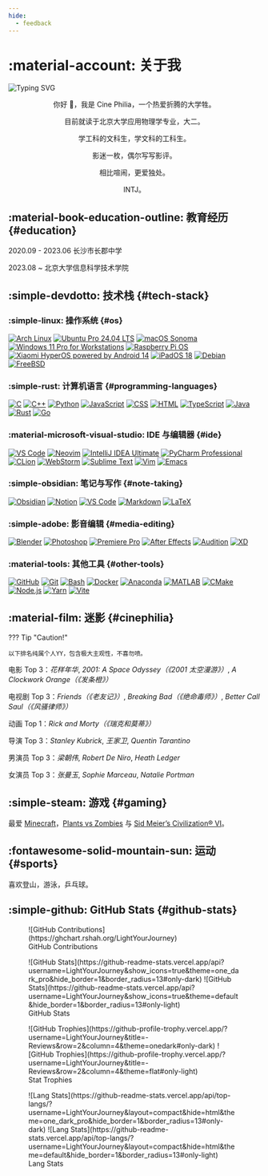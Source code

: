 ```yaml
---
hide:
  - feedback
---
```


# :material-account: 关于我

![Typing SVG](https://readme-typing-svg.demolab.com?font=JetBrains+Mono&duration=3333&pause=333&center=true&vCenter=true&width=435&height=45&lines=Wubba+lubba+dub+dub.;Gubba+nub+nub+doo+rah+kah.)

<div align="center">
  <p>你好 👋，我是 Cine Philia，一个热爱折腾的大学牲。</p>
  <p>目前就读于北京大学应用物理学专业，大二。</p>
  <p>学工科的文科生，学文科的工科生。</p>
  <p>影迷一枚，偶尔写写影评。</p>
  <p>相比喧闹，更爱独处。</p>
  <p>INTJ。</p>
</div>

## :material-book-education-outline: 教育经历 {#education}

2020.09 - 2023.06 长沙市长郡中学

2023.08 ~ 北京大学信息科学技术学院

## :simple-devdotto: 技术栈 {#tech-stack}

### :simple-linux: 操作系统 {#os}

<div class="image-container">
  <a href="https://archlinux.org/" target="_blank"><img src="https://skillicons.dev/icons?i=arch" alt="Arch Linux"></a>
  <a href="https://ubuntu.com/" target="_blank"><img src="https://skillicons.dev/icons?i=ubuntu" alt="Ubuntu Pro 24.04 LTS"></a>
  <a href="https://www.apple.com/macos/" target="_blank"><img src="https://skillicons.dev/icons?i=apple" alt="macOS Sonoma"></a>
  <a href="https://www.microsoft.com/windows/" target="_blank"><img src="https://skillicons.dev/icons?i=windows" alt="Windows 11 Pro for Workstations"></a>
  <a href="https://www.raspberrypi.com/software/" target="_blank"><img src="https://skillicons.dev/icons?i=raspberrypi" alt="Raspberry Pi OS"></a>
  <a href="https://www.android.com/" target="_blank"><img src="https://skillicons.dev/icons?i=androidstudio" alt="Xiaomi HyperOS powered by Android 14"></a>
  <a href="https://www.apple.com/ipados/" target="_blank"><img src="https://skillicons.dev/icons?i=apple" alt="iPadOS 18"></a>
  <a href="https://www.debian.org/" target="_blank"><img src="https://skillicons.dev/icons?i=debian" alt="Debian"></a>
  <a href="https://www.freebsd.org/" target="_blank"><img src="https://skillicons.dev/icons?i=bsd" alt="FreeBSD"></a>
</div>

<!--
<figure markdown="span">
  ![桌面端操作系统](https://skillicons.dev/icons?i=arch,ubuntu,apple,windows&theme=dark)
  <figcaption>桌面端</figcaption>
</figure>

<figure markdown="span">
  ![移动端操作系统](https://skillicons.dev/icons?i=androidstudio,apple&theme=dark)
  <figcaption>移动端</figcaption>
</figure>

<figure markdown="span">
  ![服务器端操作系统](https://skillicons.dev/icons?i=redhat,bsd&theme=dark)
  <figcaption>服务器</figcaption>
</figure>
-->

### :simple-rust: 计算机语言 {#programming-languages}

<div class="image-container">
  <a href="https://en.wikipedia.org/wiki/C_(programming_language)" target="_blank"><img src="https://skillicons.dev/icons?i=c" alt="C"></a>
  <a href="https://www.cplusplus.com/" target="_blank"><img src="https://skillicons.dev/icons?i=cpp" alt="C++"></a>
  <a href="https://www.python.org/" target="_blank"><img src="https://skillicons.dev/icons?i=py" alt="Python"></a>
  <a href="https://www.javascript.com/" target="_blank"><img src="https://skillicons.dev/icons?i=js" alt="JavaScript"></a>
  <a href="https://www.w3.org/Style/CSS/Overview.en.html" target="_blank"><img src="https://skillicons.dev/icons?i=css" alt="CSS"></a>
  <a href="https://html.spec.whatwg.org/multipage/" target="_blank"><img src="https://skillicons.dev/icons?i=html" alt="HTML"></a>
  <a href="https://www.typescriptlang.org/" target="_blank"><img src="https://skillicons.dev/icons?i=ts" alt="TypeScript"></a>
  <a href="https://www.java.com/" target="_blank"><img src="https://skillicons.dev/icons?i=java" alt="Java"></a>
  <a href="https://www.rust-lang.org/" target="_blank"><img src="https://skillicons.dev/icons?i=rust" alt="Rust"></a>
  <a href="https://go.dev/" target="_blank"><img src="https://skillicons.dev/icons?i=go" alt="Go"></a>
</div>

<!--
<figure markdown="span">
  ![编程语言](https://skillicons.dev/icons?i=c,cpp,py,js,ts,java,rust,go&theme=dark)
  <figcaption>编程语言</figcaption>
</figure>

<figure markdown="span">
  ![标记语言](https://skillicons.dev/icons?i=md,html,css,latex&theme=dark)
  <figcaption>标记语言</figcaption>
</figure>
-->

### :material-microsoft-visual-studio: IDE 与编辑器 {#ide}

<div class="image-container">
  <a href="https://code.visualstudio.com/" target="_blank"><img src="https://skillicons.dev/icons?i=vscode" alt="VS Code"></a>
  <a href="https://neovim.io/" target="_blank"><img src="https://skillicons.dev/icons?i=neovim" alt="Neovim"></a>
  <a href="https://www.jetbrains.com/idea/" target="_blank"><img src="https://skillicons.dev/icons?i=idea" alt="IntelliJ IDEA Ultimate"></a>
  <a href="https://www.jetbrains.com/pycharm/" target="_blank"><img src="https://skillicons.dev/icons?i=pycharm" alt="PyCharm Professional"></a>
  <a href="https://www.jetbrains.com/clion/" target="_blank"><img src="https://skillicons.dev/icons?i=clion" alt="CLion"></a>
  <a href="https://www.jetbrains.com/webstorm/" target="_blank"><img src="https://skillicons.dev/icons?i=webstorm" alt="WebStorm"></a>
  <a href="https://www.sublimetext.com/" target="_blank"><img src="https://skillicons.dev/icons?i=sublime" alt="Sublime Text"></a>
  <a href="https://www.vim.org/" target="_blank"><img src="https://skillicons.dev/icons?i=vim" alt="Vim"></a>
  <a href="https://www.gnu.org/software/emacs/" target="_blank"><img src="https://skillicons.dev/icons?i=emacs" alt="Emacs"></a>
</div>

### :simple-obsidian: 笔记与写作 {#note-taking}

<div class="image-container">
  <a href="https://obsidian.md/" target="_blank"><img src="https://skillicons.dev/icons?i=obsidian" alt="Obsidian"></a>
  <a href="https://www.notion.so/" target="_blank"><img src="https://skillicons.dev/icons?i=notion" alt="Notion"></a>
  <a href="https://code.visualstudio.com/" target="_blank"><img src="https://skillicons.dev/icons?i=vscode" alt="VS Code"></a>
  <a href="https://www.markdownguide.org/" target="_blank"><img src="https://skillicons.dev/icons?i=md" alt="Markdown"></a>
  <a href="https://www.latex-project.org/" target="_blank"><img src="https://skillicons.dev/icons?i=latex" alt="LaTeX"></a>
</div>

### :simple-adobe: 影音编辑 {#media-editing}

<div class="image-container">
  <a href="https://www.blender.org/" target="_blank"><img src="https://skillicons.dev/icons?i=blender" alt="Blender"></a>
  <a href="https://www.adobe.com/products/photoshop.html" target="_blank"><img src="https://skillicons.dev/icons?i=ps" alt="Photoshop"></a>
  <a href="https://www.adobe.com/products/premiere.html" target="_blank"><img src="https://skillicons.dev/icons?i=premiere" alt="Premiere Pro"></a>
  <a href="https://www.adobe.com/products/aftereffects.html" target="_blank"><img src="https://skillicons.dev/icons?i=ae" alt="After Effects"></a>
  <a href="https://www.adobe.com/products/audition.html" target="_blank"><img src="https://skillicons.dev/icons?i=audition" alt="Audition"></a>
  <a href="https://www.adobe.com/products/xd.html" target="_blank"><img src="https://skillicons.dev/icons?i=xd" alt="XD"></a>
</div>

### :material-tools: 其他工具 {#other-tools}

<div class="image-container">
  <a href="https://github.com/" target="_blank"><img src="https://skillicons.dev/icons?i=github" alt="GitHub"></a>
  <a href="https://git-scm.com/" target="_blank"><img src="https://skillicons.dev/icons?i=git" alt="Git"></a>
  <a href="https://www.gnu.org/software/bash/" target="_blank"><img src="https://skillicons.dev/icons?i=bash" alt="Bash"></a>
  <a href="https://www.docker.com/" target="_blank"><img src="https://skillicons.dev/icons?i=docker" alt="Docker"></a>
  <a href="https://www.anaconda.com/" target="_blank"><img src="https://skillicons.dev/icons?i=anaconda" alt="Anaconda"></a>
  <a href="https://www.mathworks.com/products/matlab.html" target="_blank"><img src="https://skillicons.dev/icons?i=matlab" alt="MATLAB"></a>
  <a href="https://cmake.org/" target="_blank"><img src="https://skillicons.dev/icons?i=cmake" alt="CMake"></a>
  <a href="https://nodejs.org/" target="_blank"><img src="https://skillicons.dev/icons?i=nodejs" alt="Node.js"></a>
  <a href="https://yarnpkg.com/" target="_blank"><img src="https://skillicons.dev/icons?i=yarn" alt="Yarn"></a>
  <a href="https://vitejs.dev/" target="_blank"><img src="https://skillicons.dev/icons?i=vite" alt="Vite"></a>
</div>

## :material-film: 迷影 {#cinephilia}

??? Tip "Caution!"

    以下排名纯属个人YY，包含极大主观性，不喜勿喷。

电影 Top 3：*花样年华*, *2001: A Space Odyssey（《2001 太空漫游》）*, *A Clockwork Orange（《发条橙》）*

电视剧 Top 3：*Friends（《老友记》）*, *Breaking Bad（《绝命毒师》）*, *Better Call Saul（《风骚律师》）*

动画 Top 1：*Rick and Morty（《瑞克和莫蒂》）*

导演 Top 3：*Stanley Kubrick*, *王家卫*, *Quentin Tarantino*

男演员 Top 3：*梁朝伟*, *Robert De Niro*, *Heath Ledger*

女演员 Top 3：*张曼玉*, *Sophie Marceau*, *Natalie Portman*

## :simple-steam: 游戏 {#gaming}

最爱 [Minecraft](https://www.minecraft.net/zh-hans)，[Plants vs Zombies](https://www.ea.com/ea-studios/popcap/plants-vs-zombies) 与 [Sid Meier’s Civilization® VI](https://store.steampowered.com/app/289070/Sid_Meiers_Civilization_VI/)。

## :fontawesome-solid-mountain-sun: 运动 {#sports}

喜欢登山，游泳，乒乓球。

## :simple-github: GitHub Stats {#github-stats}

<figure markdown="span">
  ![GitHub Contributions](https://ghchart.rshah.org/LightYourJourney)
  <figcaption>GitHub Contributions</figcaption>
</figure>

<figure markdown="span">
  ![GitHub Stats](https://github-readme-stats.vercel.app/api?username=LightYourJourney&show_icons=true&theme=one_dark_pro&hide_border=1&border_radius=13#only-dark)
  ![GitHub Stats](https://github-readme-stats.vercel.app/api?username=LightYourJourney&show_icons=true&theme=default&hide_border=1&border_radius=13#only-light)
  <figcaption>GitHub Stats</figcaption>
</figure>

<figure markdown="span">
  ![GitHub Trophies](https://github-profile-trophy.vercel.app/?username=LightYourJourney&title=-Reviews&row=2&column=4&theme=onedark#only-dark)
  ![GitHub Trophies](https://github-profile-trophy.vercel.app/?username=LightYourJourney&title=-Reviews&row=2&column=4&theme=flat#only-light)
  <figcaption>Stat Trophies</figcaption>
</figure>

<figure markdown="span">
  ![Lang Stats](https://github-readme-stats.vercel.app/api/top-langs/?username=LightYourJourney&layout=compact&hide=html&theme=one_dark_pro&hide_border=1&border_radius=13#only-dark)
  ![Lang Stats](https://github-readme-stats.vercel.app/api/top-langs/?username=LightYourJourney&layout=compact&hide=html&theme=default&hide_border=1&border_radius=13#only-light)
  <figcaption>Lang Stats</figcaption>
</figure>
